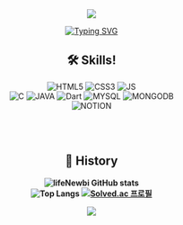 <div align = "center">
  <img src="https://capsule-render.vercel.app/api?type=waving&color=gradient&height=150&section=header&text=&fontSize=70&fontAlign=50&descAlign=50&descAlignY=50&animation=fadeIn&fontColor=" />
  
  
[![Typing SVG](https://readme-typing-svg.herokuapp.com/?lines=Hi!+there;&center=true&color=4FD3C4)](https://git.io/typing-svg)


<h2 align = "center"><b>🛠 Skills! </b></h2>
<p align = "center">
  <img alt="HTML5" src ="https://img.shields.io/badge/HTML5-E34F26.svg?&style=for-the-badge&logo=html5&logoColor=white" />
  <img alt="CSS3" src ="https://img.shields.io/badge/CSS3-1572B6.svg?&style=for-the-badge&logo=css3&logoColor=white"/>
  <img alt="JS" src ="https://img.shields.io/badge/JAVASCRIPT-F7DF1E.svg?&style=for-the-badge&logo=javascript&logoColor=white"/>
  </br>
  <img alt="C" src ="https://img.shields.io/badge/C-A8B9CC.svg?&style=for-the-badge&logo=C&logoColor=white"/>
  <img alt="JAVA" src ="https://img.shields.io/badge/JAVA-007396.svg?&style=for-the-badge&logo=java&logoColor=white"/>
  <img alt="Dart" src ="https://img.shields.io/badge/DART-0175C2.svg?&style=for-the-badge&logo=dart&logoColor=white"/>
  <img alt="MYSQL" src ="https://img.shields.io/badge/MYSQL-4479A1.svg?&style=for-the-badge&logo=mysql&logoColor=white"/>
  <img alt="MONGODB" src ="https://img.shields.io/badge/MONGODB-47A248.svg?&style=for-the-badge&logo=mongodb&logoColor=white"/>
  </br>
  <img alt="NOTION" src ="https://img.shields.io/badge/NOTION-000000.svg?&style=for-the-badge&logo=notion&logoColor=white"/>
</p>

</br></br>

<h2><b>🧾 History <b></h2>

![lifeNewbi GitHub stats](https://github-readme-stats.vercel.app/api?username=lifeNewbi&show_icons=true&theme=ayu-mirage&count-private=true)
</br>
![Top Langs](https://github-readme-stats.vercel.app/api/top-langs/?username=lifeNewbi&layout=compact&theme=ayu-mirage&langs_count=5&count-private=true)
[![Solved.ac 프로필](http://mazassumnida.wtf/api/v2/generate_badge?boj=taeuk14)](https://solved.ac/taeuk14)


<img src="https://capsule-render.vercel.app/api?type=waving&color=gradient&height=150&section=footer&fontAlign=50&descAlign=50&descAlignY=50" />


</div>


